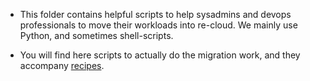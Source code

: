 - This folder contains helpful scripts to help sysadmins and devops professionals to move their workloads into re-cloud. We mainly use Python, and sometimes shell-scripts.

- You will find here scripts to actually do the migration work, and they accompany [recipes]([url](https://github.com/euroblaze/re-cloud/blob/recipes/odoo.md)).
